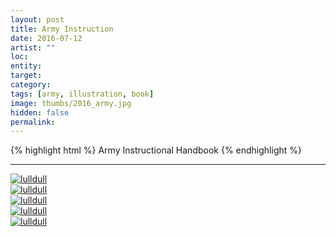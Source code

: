 ```yaml
---
layout: post
title: Army Instruction
date: 2016-07-12
artist: ""
loc: 
entity: 
target: 
category: 
tags: [army, illustration, book]
image: thumbs/2016_army.jpg
hidden: false
permalink:
---
```




{% highlight html %}
Army Instructional Handbook 
{% endhighlight %}

---



<div class="post_image">
	<a href="{{ site.baseurl }}/images/posts/2016_army/001.jpg" target="_blank">
	<img src="{{ site.baseurl }}/images/posts/2016_army/001.jpg" alt="lulldull"></a>
</div>

<div class="post_image">
	<a href="{{ site.baseurl }}/images/posts/2016_army/002.jpg" target="_blank">
	<img src="{{ site.baseurl }}/images/posts/2016_army/002.jpg" alt="lulldull"></a>
</div>

<div class="post_image">
	<a href="{{ site.baseurl }}/images/posts/2016_army/003.jpg" target="_blank">
	<img src="{{ site.baseurl }}/images/posts/2016_army/003.jpg" alt="lulldull"></a>
</div>

<div class="post_image">
	<a href="{{ site.baseurl }}/images/posts/2016_army/004.jpg" target="_blank">
	<img src="{{ site.baseurl }}/images/posts/2016_army/004.jpg" alt="lulldull"></a>
</div>

<div class="post_image">
	<a href="{{ site.baseurl }}/images/posts/2016_army/005.jpg" target="_blank">
	<img src="{{ site.baseurl }}/images/posts/2016_army/005.jpg" alt="lulldull"></a>
</div>